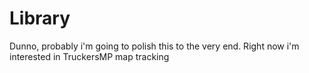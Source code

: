 # Library
Dunno, probably i'm going to polish this to the very end. Right now i'm interested in TruckersMP map tracking